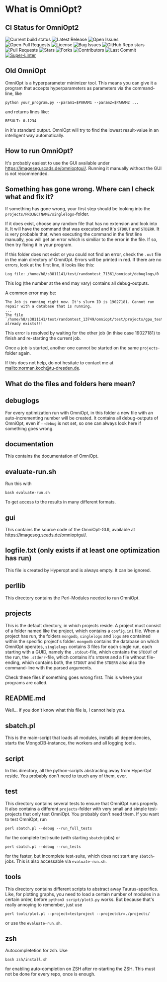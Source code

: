 # What is OmniOpt?

## CI Status for OmniOpt2

![Current build status](https://github.com/NormanTUD/OmniOpt/actions/workflows/main.yml/badge.svg?event=push)
![Latest Release](https://img.shields.io/github/v/release/NormanTUD/OmniOpt)
![Open Issues](https://img.shields.io/github/issues/NormanTUD/OmniOpt)
![Open Pull Requests](https://img.shields.io/github/issues-pr/NormanTUD/OmniOpt)
![License](https://img.shields.io/badge/license-GNU-blue.svg)
![Bug Issues](https://img.shields.io/github/issues/NormanTUD/OmniOpt/bug)
![GitHub Repo stars](https://img.shields.io/github/stars/NormanTUD/OmniOpt)
![Pull Requests](https://img.shields.io/github/issues-pr/NormanTUD/OmniOpt)
![Stars](https://img.shields.io/github/stars/NormanTUD/OmniOpt)
![Forks](https://img.shields.io/github/forks/NormanTUD/OmniOpt)
![Contributors](https://img.shields.io/github/contributors/NormanTUD/OmniOpt)
![Last Commit](https://img.shields.io/github/last-commit/NormanTUD/OmniOpt)
[![Super-Linter](https://github.com/NormanTUD/OmniOpt/actions/workflows/super-linter.yml/badge.svg)](https://github.com/marketplace/actions/super-linter)

## Old OmniOpt

OmniOpt is a hyperparameter minimizer tool. This means you can give it a program that accepts hyperparameters as
parameters via the command-line, like

```
python your_program.py --param1=$PARAM1 --param2=$PARAM2 ...
```

and returns lines like:

```
RESULT: 0.1234
```

in it's standard output. OmniOpt will try to find the lowest result-value in an intelligent way automatically.

## How to run OmniOpt?

It's probably easiest to use the GUI available under <https://imageseg.scads.de/omnioptgui/>. Running it manually
without the GUI is not recommended.

## Something has gone wrong. Where can I check what and fix it?

If something has gone wrong, your first step should be looking into the `projects/PROJECTNAME/singlelogs`-folder.

If it does exist, choose any random file that has no extension and look into it. It will have the command that
was executed and it's `STDOUT` and `STDERR`. It is very probable that, when executing the command in the first line
manually, you will get an error which is similiar to the error in the file. If so, then try fixing it in your
program.

If this folder does not exist or you could not find an error, check the `.out` file in the main directory of OmniOpt.
Errors will be printed in red. If there are no errors, look at the first line, it looks like this:

```
Log file: /home/h8/s3811141/test/randomtest_71361/omniopt/debuglogs/0
```

This log (the number at the end may vary) contains all debug-outputs. 

A common error may be:

```
The Job is running right now. It's slurm ID is 19027181. Cannot run repair with a database that is running.
...
The file `/home/h8/s3811141/test/randomtest_13749/omniopt/test/projects/gpu_test/mongodb/mongod.lock` already exists!!!

```

This error is resolved by waiting for the other job (in thise case 19027181) to finish and re-starting the current job.

Once a job is started, another one cannot be started on the same `projects`-folder again.

If this does not help, do not hesitate to contact me at <mailto:norman.koch@tu-dresden.de>.

## What do the files and folders here mean?

## debuglogs

For every optimization run with OmniOpt, in this folder a new file with an auto-incrementing number will be
created. It contains all debug-outputs of OmniOpt, even if `--debug` is not set, so one can always look here
if something goes wrong.

## documentation

This contains the documentation of OmniOpt.

## evaluate-run.sh

Run this with

```
bash evaluate-run.sh
```

To get access to the results in many different formats.

## gui

This contains the source code of the OmniOpt-GUI, available at <https://imageseg.scads.de/omnioptgui/>.

## logfile.txt (only exists if at least one optimization has run)

This file is created by Hyperopt and is always empty. It can be ignored.

## perllib

This directory contains the Perl-Modules needed to run OmniOpt.

## projects

This is the default directory, in which projects reside. A project must consist of a folder named like
the project, which contains a `config.ini` file. When a project has run, the folders `mongodb`, 
`singlelogs` and `logs` are contained within the specific project's folder. `mongodb` contains the database
on which OmniOpt operates, `singlelogs` contains 3 files for each single run, each starting with a GUID,
namely the `.stdout`-file, which contains the `STDOUT` of the run, the `.stderr`-file, which contains it's 
`STDERR` and a file without file-ending, which contains both, the `STDOUT` and the `STDERR` also also the
command-line with the parsed arguments.

Check these files if something goes wrong first. This is where your programs are called.

## README.md

Well... if you don't know what this file is, I cannot help you.

## sbatch.pl

This is the main-script that loads all modules, installs all dependencies, starts the MongoDB-instance,
the workers and all logging tools.

## script

In this directory, all the python-scripts abstracting away from HyperOpt reside. You probably don't need to
touch any of them, ever.

## test

This directory contains several tests to ensure that OmniOpt runs properly. It also contains a different
`projects`-folder with very small and simple test-projects that only test OmniOpt. You probably don't need them.
If you want to test OmniOpt, run

```
perl sbatch.pl --debug --run_full_tests
```

for the complete test-suite (with starting `sbatch`-jobs) or

```
perl sbatch.pl --debug --run_tests
```

for the faster, but incomplete test-suite, which does not start any `sbatch`-jobs. This is also accessable via
`evaluate-run.sh`.

## tools

This directory contains different scripts to abstract away Taurus-specifics. Like, for plotting graphs, you need
to load a certain number of modules in a certain order, before `python3 script/plot3.py` works. But because that's
really annoying to remember, just use

```
perl tools/plot.pl --project=testproject --projectdir=./projects/
```

or use the `evaluate-run.sh`.

## zsh

Autocompletetion for zsh. Use

```
bash zsh/install.sh
```

for enabling auto-completion on ZSH after re-starting the ZSH. This must not be done for every repo, once is enough.

